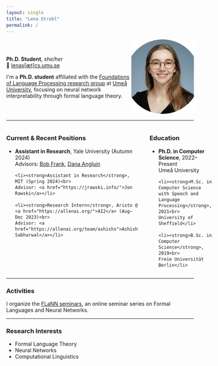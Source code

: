 ```yaml
---
layout: single
title: "Lena Strobl"
permalink: /
---
```


<div style="display:flex;align-items:center;justify-content:space-between;">
  <div style="flex:2;">
    <p><strong>Ph.D. Student</strong>, <em>she/her</em><br>
    📧 <a href="mailto:lenas@cs.umu.se">lenas[æt]cs.umu.se</a></p>
    <p>I'm a <strong>Ph.D. student</strong> affiliated with the <a href="https://www.umu.se/en/research/groups/foundations-of-language-processing/">Foundations of Language Processing research group</a> at <a href="https://www.umu.se/en/">Umeå University</a>, focusing on neural network interpretability through formal language theory.</p>
  </div>

  <div style="flex:1;text-align:right;">
  <img src="/assets/images/lena-profile.png" alt="Lena Strobl" style="border-radius:8px;width:200px;height:200px;object-fit:cover;">
</div>
</div>

---

<div style="display:flex; gap: 2rem;">

<div style="flex:1;">
  <h3>Current & Recent Positions</h3>
  <ul>
    <li><strong>Assistant in Research</strong>, Yale University (Autumn 2024)<br>
    Advisors: <a href="https://ling.yale.edu/people/robert-frank">Bob Frank</a>, <a href="https://cpsc.yale.edu/people/dana-angluin">Dana Angluin</a></li>

    <li><strong>Assistant in Research</strong>, MIT (Spring 2024)<br>
    Advisor: <a href="https://jrawski.info/">Jon Rawski</a></li>

    <li><strong>Research Intern</strong>, Aristo @ <a href="https://allenai.org/">AI2</a> (Aug–Dec 2023)<br>
    Advisor: <a href="https://allenai.org/team/ashishs">Ashish Sabharwal</a></li>
  </ul>
</div>

<div style="flex:1;">
  <h3>Education</h3>
  <ul>
    <li><strong>Ph.D. in Computer Science</strong>, 2022–Present<br>
    Umeå University</li>

    <li><strong>M.Sc. in Computer Science with Speech and Language Processing</strong>, 2021<br>
    University of Sheffield</li>

    <li><strong>B.Sc. in Computer Science</strong>, 2019<br>
    Freie Universität Berlin</li>
  </ul>
</div>

</div>

---

<h3>Activities</h3>
<p>I organize the <a href="https://flann.super.site/">FLaNN seminars</a>, an online seminar series on Formal Languages and Neural Networks.</p>

---

<h3>Research Interests</h3>
<ul>
  <li>Formal Language Theory</li>
  <li>Neural Networks</li>
  <li>Computational Linguistics</li>
</ul>
